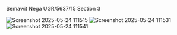 Semawit Nega UGR/5637/15   Section 3

![Screenshot 2025-05-24 111515](https://github.com/user-attachments/assets/4c1d2c71-b321-4db8-84d2-0604b9e91d53)
![Screenshot 2025-05-24 111531](https://github.com/user-attachments/assets/ed50ceb4-36d0-4a37-89de-2f321a7d04e6)
![Screenshot 2025-05-24 111541](https://github.com/user-attachments/assets/a71d6106-e705-4f00-b4a5-347286992d5a)
